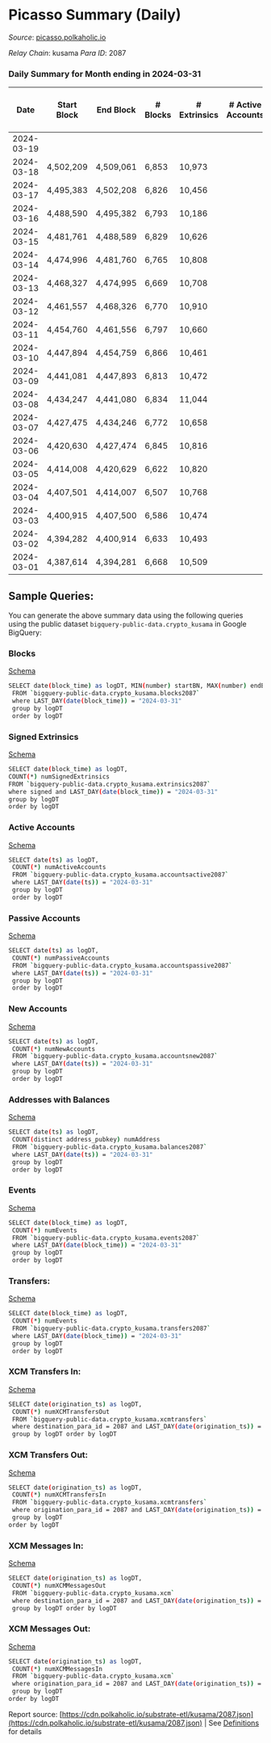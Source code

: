 # Picasso Summary (Daily)

_Source_: [picasso.polkaholic.io](https://picasso.polkaholic.io)

*Relay Chain*: kusama
*Para ID*: 2087



### Daily Summary for Month ending in 2024-03-31


| Date    | Start Block | End Block | # Blocks | # Extrinsics | # Active Accounts | # Passive Accounts | # New Accounts | # Addresses | # Events  | # Transfers ($USD) | # XCM Transfers In ($USD) | # XCM Transfers Out ($USD) | # XCM In | # XCM Out | Issues |
|---------|-------------|-----------|----------|--------------|-------------------|--------------------|----------------|-------------|-----------|--------------------|---------------------------|----------------------------|----------|-----------|--------|
| 2024-03-19 |  |  |  |  |  |  |  |  |  |   |   |   |  |  |  |
| 2024-03-18 | 4,502,209 | 4,509,061 | 6,853 | 10,973 |  |  |  | 7,281 | 103,781 | 15,023  |   |   |  |  |  |
| 2024-03-17 | 4,495,383 | 4,502,208 | 6,826 | 10,456 |  |  |  | 7,274 | 98,442 | 14,021  |   |   |  |  |  |
| 2024-03-16 | 4,488,590 | 4,495,382 | 6,793 | 10,186 |  |  |  | 7,269 | 96,605 | 14,090  |   |   |  |  |  |
| 2024-03-15 | 4,481,761 | 4,488,589 | 6,829 | 10,626 |  |  |  | 7,264 | 99,695 | 14,085  |   |   |  |  |  |
| 2024-03-14 | 4,474,996 | 4,481,760 | 6,765 | 10,808 |  |  |  | 7,258 | 102,086 | 14,566  |   |   |  |  |  |
| 2024-03-13 | 4,468,327 | 4,474,995 | 6,669 | 10,708 |  |  |  | 7,250 | 100,772 | 14,470  |   |   |  |  |  |
| 2024-03-12 | 4,461,557 | 4,468,326 | 6,770 | 10,910 |  |  |  | 7,248 | 101,494 | 13,844  |   |   |  |  |  |
| 2024-03-11 | 4,454,760 | 4,461,556 | 6,797 | 10,660 |  |  |  | 7,236 | 99,754 | 13,815  |   |   |  |  |  |
| 2024-03-10 | 4,447,894 | 4,454,759 | 6,866 | 10,461 |  |  |  | 7,233 | 98,209 | 13,901  |   |   |  |  |  |
| 2024-03-09 | 4,441,081 | 4,447,893 | 6,813 | 10,472 |  |  |  | 7,224 | 98,338 | 13,894  |   |   |  |  |  |
| 2024-03-08 | 4,434,247 | 4,441,080 | 6,834 | 11,044 |  |  |  | 7,219 | 103,434 | 14,350  |   |   |  |  |  |
| 2024-03-07 | 4,427,475 | 4,434,246 | 6,772 | 10,658 |  |  |  | 7,212 | 99,361 | 13,835  |   |   |  |  |  |
| 2024-03-06 | 4,420,630 | 4,427,474 | 6,845 | 10,816 |  |  |  | 7,200 | 101,248 | 14,211  |   |   |  |  |  |
| 2024-03-05 | 4,414,008 | 4,420,629 | 6,622 | 10,820 |  |  |  | 7,193 | 101,169 | 13,966  |   |   |  |  |  |
| 2024-03-04 | 4,407,501 | 4,414,007 | 6,507 | 10,768 |  |  |  | 7,191 | 102,070 | 14,658  |   |   |  |  |  |
| 2024-03-03 | 4,400,915 | 4,407,500 | 6,586 | 10,474 |  |  |  | 7,182 | 98,076 | 13,853  |   |   |  |  |  |
| 2024-03-02 | 4,394,282 | 4,400,914 | 6,633 | 10,493 |  |  |  | 7,176 | 98,204 | 13,729  |   |   |  |  |  |
| 2024-03-01 | 4,387,614 | 4,394,281 | 6,668 | 10,509 |  |  |  | 7,175 | 98,557 | 13,901  |   |   |  |  |  |

## Sample Queries:
You can generate the above summary data using the following queries using the public dataset `bigquery-public-data.crypto_kusama` in Google BigQuery:


### Blocks 

[Schema](https://github.com/colorfulnotion/substrate-etl/blob/main/schema/blocks.json)

```bash
SELECT date(block_time) as logDT, MIN(number) startBN, MAX(number) endBN, COUNT(*) numBlocks 
 FROM `bigquery-public-data.crypto_kusama.blocks2087`  
 where LAST_DAY(date(block_time)) = "2024-03-31" 
 group by logDT 
 order by logDT
```

### Signed Extrinsics 

[Schema](https://github.com/colorfulnotion/substrate-etl/blob/main/schema/extrinsics.json)

```bash
SELECT date(block_time) as logDT, 
COUNT(*) numSignedExtrinsics 
FROM `bigquery-public-data.crypto_kusama.extrinsics2087`  
where signed and LAST_DAY(date(block_time)) = "2024-03-31" 
group by logDT 
order by logDT
```

### Active Accounts 

[Schema](https://github.com/colorfulnotion/substrate-etl/blob/main/schema/accountsactive.json)

```bash
SELECT date(ts) as logDT, 
 COUNT(*) numActiveAccounts 
 FROM `bigquery-public-data.crypto_kusama.accountsactive2087` 
 where LAST_DAY(date(ts)) = "2024-03-31" 
 group by logDT 
 order by logDT
```

### Passive Accounts 

[Schema](https://github.com/colorfulnotion/substrate-etl/blob/main/schema/accountspassive.json)

```bash
SELECT date(ts) as logDT, 
 COUNT(*) numPassiveAccounts 
 FROM `bigquery-public-data.crypto_kusama.accountspassive2087` 
 where LAST_DAY(date(ts)) = "2024-03-31" 
 group by logDT 
 order by logDT
```

### New Accounts 

[Schema](https://github.com/colorfulnotion/substrate-etl/blob/main/schema/accountsnew.json)

```bash
SELECT date(ts) as logDT, 
 COUNT(*) numNewAccounts 
 FROM `bigquery-public-data.crypto_kusama.accountsnew2087` 
 where LAST_DAY(date(ts)) = "2024-03-31" 
 group by logDT
 order by logDT
```

### Addresses with Balances 

[Schema](https://github.com/colorfulnotion/substrate-etl/blob/main/schema/balances.json)

```bash
SELECT date(ts) as logDT,
 COUNT(distinct address_pubkey) numAddress 
 FROM `bigquery-public-data.crypto_kusama.balances2087` 
 where LAST_DAY(date(ts)) = "2024-03-31" 
 group by logDT 
 order by logDT
```

### Events 

[Schema](https://github.com/colorfulnotion/substrate-etl/blob/main/schema/events.json)

```bash
SELECT date(block_time) as logDT, 
 COUNT(*) numEvents 
 FROM `bigquery-public-data.crypto_kusama.events2087` 
 where LAST_DAY(date(block_time)) = "2024-03-31" 
 group by logDT 
 order by logDT
```

### Transfers:

[Schema](https://github.com/colorfulnotion/substrate-etl/blob/main/schema/transfers.json)

```bash
SELECT date(block_time) as logDT, 
 COUNT(*) numEvents 
 FROM `bigquery-public-data.crypto_kusama.transfers2087` 
 where LAST_DAY(date(block_time)) = "2024-03-31" 
 group by logDT 
 order by logDT
```

### XCM Transfers In: 

[Schema](https://github.com/colorfulnotion/substrate-etl/blob/main/schema/xcmtransfers.json)

```bash
SELECT date(origination_ts) as logDT, 
 COUNT(*) numXCMTransfersOut 
 FROM `bigquery-public-data.crypto_kusama.xcmtransfers` 
 where destination_para_id = 2087 and LAST_DAY(date(origination_ts)) = "2024-03-31" 
 group by logDT order by logDT
```

### XCM Transfers Out: 

[Schema](https://github.com/colorfulnotion/substrate-etl/blob/main/schema/xcmtransfers.json)

```bash
SELECT date(origination_ts) as logDT, 
 COUNT(*) numXCMTransfersIn 
 FROM `bigquery-public-data.crypto_kusama.xcmtransfers` 
 where origination_para_id = 2087 and LAST_DAY(date(origination_ts)) = "2024-03-31" 
 group by logDT 
order by logDT
```

### XCM Messages In: 

[Schema](https://github.com/colorfulnotion/substrate-etl/blob/main/schema/xcm.json)

```bash
SELECT date(origination_ts) as logDT, 
 COUNT(*) numXCMMessagesOut 
 FROM `bigquery-public-data.crypto_kusama.xcm` 
 where destination_para_id = 2087 and LAST_DAY(date(origination_ts)) = "2024-03-31" 
 group by logDT order by logDT
```

### XCM Messages Out: 

[Schema](https://github.com/colorfulnotion/substrate-etl/blob/main/schema/xcm.json)

```bash
SELECT date(origination_ts) as logDT, 
 COUNT(*) numXCMMessagesIn 
 FROM `bigquery-public-data.crypto_kusama.xcm` 
 where origination_para_id = 2087 and LAST_DAY(date(origination_ts)) = "2024-03-31" 
 group by logDT 
order by logDT
```


Report source: [https://cdn.polkaholic.io/substrate-etl/kusama/2087.json](https://cdn.polkaholic.io/substrate-etl/kusama/2087.json) | See [Definitions](/DEFINITIONS.md) for details
